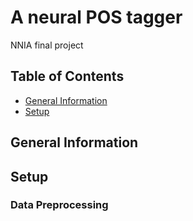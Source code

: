 # A neural POS tagger
NNIA final project

## Table of Contents
* [General Information](#General-info)
* [Setup](#Setup)

## General Information

## Setup
### Data Preprocessing
